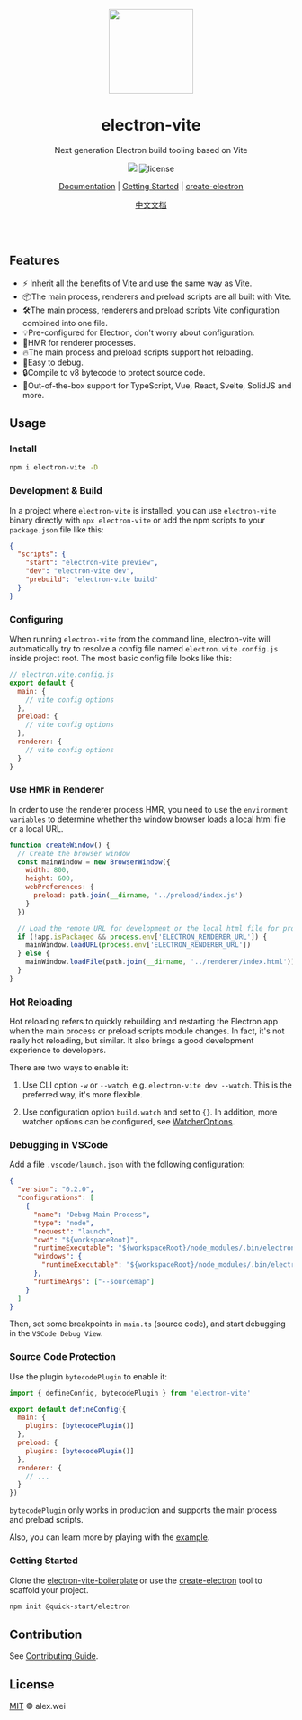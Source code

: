 <p align="center">
  <img src="https://alex8088.github.io/assets/electron-vite.svg" width="150px" height="150px">
</p>

<div align="center">
  <h1>electron-vite</h1>
</div>
<p align="center">Next generation Electron build tooling based on Vite</p>

<p align="center">
<img src="https://img.shields.io/npm/v/electron-vite?color=6988e6&label=version">
<img src="https://img.shields.io/github/license/alex8088/wx-vue-next?color=blue" alt="license" />
</p>

<p align="center">
<a href="https://evite.netlify.app/">Documentation</a> |
<a href="https://evite.netlify.app/guide/">Getting Started</a> |
<a href="https://github.com/alex8088/quick-start/tree/master/packages/create-electron">create-electron</a>
</p>

<p align="center">
<a href="https://cn-evite.netlify.app/">中文文档</a>
</p>

<br />
<br />

## Features

- ⚡️ Inherit all the benefits of Vite and use the same way as [Vite](https://vitejs.dev).
- 📦The main process, renderers and preload scripts are all built with Vite.
- 🛠The main process, renderers and preload scripts Vite configuration combined into one file.
- 💡Pre-configured for Electron, don't worry about configuration.
- 🚀HMR for renderer processes.
- 🔥The main process and preload scripts support hot reloading.
- 🔌Easy to debug.
- 🔒Compile to v8 bytecode to protect source code.
- 🔋Out-of-the-box support for TypeScript, Vue, React, Svelte, SolidJS and more.

## Usage

### Install

```sh
npm i electron-vite -D
```

### Development & Build

In a project where `electron-vite` is installed, you can use `electron-vite` binary directly with `npx electron-vite` or add the npm scripts to your `package.json` file like this:

```json
{
  "scripts": {
    "start": "electron-vite preview",
    "dev": "electron-vite dev",
    "prebuild": "electron-vite build"
  }
}
```

### Configuring

When running `electron-vite` from the command line, electron-vite will automatically try to resolve a config file named `electron.vite.config.js` inside project root. The most basic config file looks like this:

```js
// electron.vite.config.js
export default {
  main: {
    // vite config options
  },
  preload: {
    // vite config options
  },
  renderer: {
    // vite config options
  }
}
```

### Use HMR in Renderer

In order to use the renderer process HMR, you need to use the `environment variables` to determine whether the window browser loads a local html file or a local URL.

```js
function createWindow() {
  // Create the browser window
  const mainWindow = new BrowserWindow({
    width: 800,
    height: 600,
    webPreferences: {
      preload: path.join(__dirname, '../preload/index.js')
    }
  })

  // Load the remote URL for development or the local html file for production
  if (!app.isPackaged && process.env['ELECTRON_RENDERER_URL']) {
    mainWindow.loadURL(process.env['ELECTRON_RENDERER_URL'])
  } else {
    mainWindow.loadFile(path.join(__dirname, '../renderer/index.html'))
  }
}
```

### Hot Reloading

Hot reloading refers to quickly rebuilding and restarting the Electron app when the main process or preload scripts module changes. In fact, it's not really hot reloading, but similar. It also brings a good development experience to developers.

There are two ways to enable it:

1. Use CLI option `-w` or `--watch`, e.g. `electron-vite dev --watch`. This is the preferred way, it's more flexible.

2. Use configuration option `build.watch` and set to `{}`. In addition, more watcher options can be configured, see [WatcherOptions](https://rollupjs.org/guide/en/#watch-options).

### Debugging in VSCode

Add a file `.vscode/launch.json` with the following configuration:

```json
{
  "version": "0.2.0",
  "configurations": [
    {
      "name": "Debug Main Process",
      "type": "node",
      "request": "launch",
      "cwd": "${workspaceRoot}",
      "runtimeExecutable": "${workspaceRoot}/node_modules/.bin/electron-vite",
      "windows": {
        "runtimeExecutable": "${workspaceRoot}/node_modules/.bin/electron-vite.cmd"
      },
      "runtimeArgs": ["--sourcemap"]
    }
  ]
}
```

Then, set some breakpoints in `main.ts` (source code), and start debugging in the `VSCode Debug View`.

### Source Code Protection

Use the plugin `bytecodePlugin` to enable it:

```js
import { defineConfig, bytecodePlugin } from 'electron-vite'

export default defineConfig({
  main: {
    plugins: [bytecodePlugin()]
  },
  preload: {
    plugins: [bytecodePlugin()]
  },
  renderer: {
    // ...
  }
})
```

`bytecodePlugin` only works in production and supports the main process and preload scripts.

Also, you can learn more by playing with the [example](https://github.com/alex8088/electron-vite-bytecode-example).

### Getting Started

Clone the [electron-vite-boilerplate](https://github.com/alex8088/electron-vite-boilerplate) or use the [create-electron](https://github.com/alex8088/quick-start/tree/master/packages/create-electron) tool to scaffold your project.

```bash
npm init @quick-start/electron
```

## Contribution

See [Contributing Guide](CONTRIBUTING.md).

## License

[MIT](./LICENSE) © alex.wei
